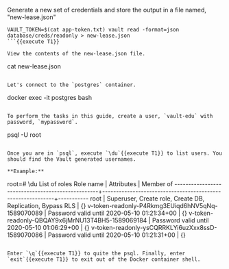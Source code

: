 Generate a new set of credentials and store the output in a file named, "new-lease.json"

```
VAULT_TOKEN=$(cat app-token.txt) vault read -format=json database/creds/readonly > new-lease.json
```{{execute T1}}

View the contents of the new-lease.json file.

```
cat new-lease.json
```{{execute T1}}

Let's connect to the `postgres` container.

```
docker exec -it postgres bash
```{{execute T1}}

To perform the tasks in this guide, create a user, `vault-edu` with password, `mypassword`.

```
psql -U root
```{{execute T1}}

Once you are in `psql`, execute `\du`{{execute T1}} to list users. You should find the Vault generated usernames.

**Example:**

```
root=# \du
                                                       List of roles
                    Role name                     |                         Attributes                         | Member of
--------------------------------------------------+------------------------------------------------------------+-----------
 root                                             | Superuser, Create role, Create DB, Replication, Bypass RLS | {}
 v-token-readonly-P4Rkmg3EUiqd6hNV5qNq-1589070089 | Password valid until 2020-05-10 01:21:34+00                | {}
 v-token-readonly-QBQAY9x6jMrNU13T4BH5-1589069184 | Password valid until 2020-05-10 01:06:29+00                | {}
 v-token-readonly-ysCQRRKLYi6uzXxx8ssD-1589070086 | Password valid until 2020-05-10 01:21:31+00                | {}
```

Enter `\q`{{execute T1}} to quite the psql. Finally, enter `exit`{{execute T1}} to exit out of the Docker container shell.
